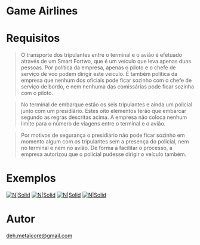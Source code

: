 # Game Airlines

# Requisitos
>  O transporte dos tripulantes entre o terminal e o avião é efetuado através de um Smart Fortwo, que
>é um veículo que leva apenas duas pessoas. Por política da empresa, apenas o piloto e o chefe de
>serviço de voo podem dirigir este veículo. É também política da empresa que nenhum dos oficiais
>pode ficar sozinho com o chefe de serviço de bordo, e nem nenhuma das comissárias pode ficar
>sozinha com o piloto.

>  No terminal de embarque estão os seis tripulantes e ainda um policial junto com um presidiário.
>Estes oito elementos terão que embarcar segundo as regras descritas acima. A empresa não coloca
>nenhum limite para o número de viagens entre o terminal e o avião.

>  Por motivos de segurança o presidiário não pode ficar sozinho em momento algum com os
>tripulantes sem a presença do policial, nem no terminal e nem no avião. De forma a facilitar o
>processo, a empresa autorizou que o policial pudesse dirigir o veículo também.

# Exemplos
[![N|Solid](https://i.imgur.com/QSm0I0S.gif)](https://i.imgur.com/QSm0I0S.gif)
[![N|Solid](https://i.imgur.com/EP4bf6R.png)](https://i.imgur.com/EP4bf6R.png)
[![N|Solid](https://i.imgur.com/LfX730l.png)](https://i.imgur.com/LfX730l.png)
[![N|Solid](https://i.imgur.com/qRK2rE0.png)](https://i.imgur.com/qRK2rE0.png)

# Autor
deh.metalcore@gmail.com